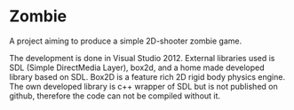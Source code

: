 Zombie
======
A project aiming to produce a simple 2D-shooter zombie game.

The development is done in Visual Studio 2012.
External libraries used is SDL (Simple DirectMedia Layer), box2d, and a home made developed library based on SDL.
Box2D is a feature rich 2D rigid body physics engine. The own developed library is c++ wrapper of SDL
but is not published on github, therefore the code can not be compiled without it.
